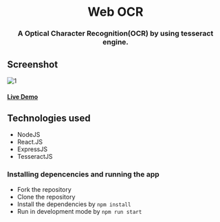 <h1 align="center" >Web OCR</h1>
<h3 align="center"> A Optical Character Recognition(OCR) by using tesseract engine.</h3>

## Screenshot
![1](../../tree/main/SS/demo.PNG)
#### [Live Demo](https://web-ocr.herokuapp.com/)

## Technologies used
* NodeJS
* React.JS
* ExpressJS
* TesseractJS

### Installing depencencies and running the app
* Fork the repository
* Clone the repository
* Install the dependencies by `npm install`
* Run in development mode by `npm run start`


